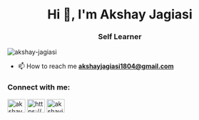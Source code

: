<h1 align="center">Hi 👋, I'm Akshay Jagiasi</h1>
<h3 align="center">Self Learner</h3>

<p align="left"> <img src="https://komarev.com/ghpvc/?username=akshay-jagiasi&label=Profile%20views&color=0e75b6&style=flat" alt="akshay-jagiasi" /> </p>


- 📫 How to reach me **akshayjagiasi1804@gmail.com**

<h3 align="left">Connect with me:</h3>
<p align="left">
<a href="https://twitter.com/akshay_jagiasi" target="blank"><img align="center" src="https://raw.githubusercontent.com/rahuldkjain/github-profile-readme-generator/master/src/images/icons/Social/twitter.svg" alt="akshay_jagiasi" height="30" width="40" /></a>
<a href="https://linkedin.com/in/https://www.linkedin.com/in/akshay-jagiasi-1bb909262/" target="blank"><img align="center" src="https://raw.githubusercontent.com/rahuldkjain/github-profile-readme-generator/master/src/images/icons/Social/linked-in-alt.svg" alt="https://www.linkedin.com/in/akshay-jagiasi-1bb909262/" height="30" width="40" /></a>
<a href="https://instagram.com/https://www.instagram.com/akshayjagiasi_/" target="blank"><img align="center" src="https://raw.githubusercontent.com/rahuldkjain/github-profile-readme-generator/master/src/images/icons/Social/instagram.svg" alt="akshayjagiasi_" height="30" width="40" /></a>
</p>





